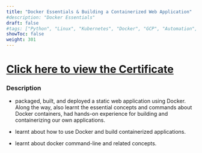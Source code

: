 ```yaml
---
title: "Docker Essentials & Building a Containerized Web Application"
#description: "Docker Essentials"
draft: false
#tags: ["Python", "Linux", "Kubernetes", "Docker", "GCP", "Automation", "FastAPI"]
showToc: false
weight: 301
--- 
```



# [Click here to view the Certificate](/certifications/docker/docker-cert.pdf)


### Description

-  packaged, built, and deployed a static web application using Docker. Along the way, also learnt the essential concepts and commands about Docker containers, had hands-on experience for building and containerizing our own applications.
   
- learnt about how to use Docker and build containerized applications.
- learnt about docker command-line and related concepts.



